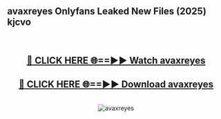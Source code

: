 <h2>avaxreyes Onlyfans Leaked New Files (2025) kjcvo</h2>
<br>
<div align="center">
<h2><a href="https://mediafiles.top/avaxreyes&ref=git" rel="nofollow">🔴 CLICK HERE 🌐==►► Watch avaxreyes</a></h2>
<h2><a href="https://mediafiles.top/avaxreyes&ref=git" rel="nofollow">🔴 CLICK HERE 🌐==►► Download avaxreyes</a></h2>
<br>
<a href="https://mediafiles.top/avaxreyes&ref=git" rel="nofollow" data-target="animated-image.originalLink"><img src="https://i.ibb.co.com/xMMVF88/686577567.gif" alt="avaxreyes" style="max-width: 100%; display: inline-block;" data-target="animated-image.originalImage"></a>
</div>
<br>
<br>